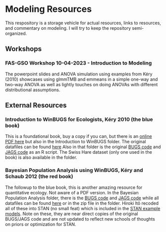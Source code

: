 # Modeling Resources
This respository is a storage vehicle for actual resources, links to resources, and commentary on modeling. I will try to keep the repository semi-organized.

## Workshops

### FAS-GSO Workshop 10-04-2023 - Introduction to Modeling
The powerpoint slides and ANOVA simulation using examples from Kéry (2010) showcases using glmmTMB and emmeans in a simple one-way and two-way ANOVA as well as lightly touches on doing ANOVAs with different distributional assumptions.

## External Resources

### Introduction to WinBUGS for Ecologists, Kéry 2010 (the blue book)
This is a foundational book, buy a copy if you can, but there is an [online PDF here](http://www.biometrica.tomsk.ru/lib/kery.pdf) but also in the Introduction to WinBUGS folder. The original datafiles can be found [here](https://www.vogelwarte.ch/modx/de/projekte/publikationen/bpa/complete-code-and-data-files-of-the-book) Also in that folder is the original [BUGS code](https://www.mbr-pwrc.usgs.gov/software/kerybook/) and [JAGS code](https://www.mbr-pwrc.usgs.gov/software/kerybook/Code_Kery2010_with_JAGS.R) as an R script. The Swiss Hare dataset (only one used in the book) is also available in the folder. 

### Bayesian Population Analysis using WinBUGS, Kéry and Schaub 2012 (the red book)
The followup to the blue book, this is another amazing resource for quantitative ecology. Not aware of a PDF version. In the Bayesian Population Analysis folder, there is the [BUGS code](https://www.vogelwarte.ch/modx/downloads/files/publications/BPA/bpa-code.txt) and [JAGS code](https://www.vogelwarte.ch/modx/de/projekte/publikationen/bpa/code-for-running-bpa-using-jags) while all datafiles can be found [here](https://www.vogelwarte.ch/modx/de/projekte/publikationen/bpa/complete-code-and-data-files-of-the-book) or in the zip file in the folder. Hiroki Itô recoded all of these into STAN (no small feat) which is included in the [STAN example models](https://github.com/stan-dev/example-models/tree/master/BPA). Note on these, they are near direct copies of the original BUGS/JAGS code and are not updated to reflect new schools of thoughts on priors or optimization for STAN.
